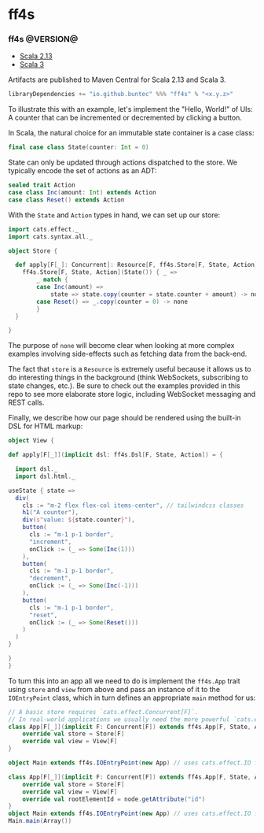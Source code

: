 # ff4s


### ff4s @VERSION@

* [Scala 2.13](https://javadoc.io/doc/io.github.buntec/ff4s_sjs1_2.13)
* [Scala 3](https://javadoc.io/doc/io.github.buntec/ff4s_sjs1_3)

Artifacts are published to Maven Central for Scala 2.13 and Scala 3.

```scala
libraryDependencies += "io.github.buntec" %%% "ff4s" % "<x.y.z>"
```

To illustrate this with an example, let's implement the "Hello, World!" of UIs:
A counter that can be incremented or decremented by clicking a button.

In Scala, the natural choice for an immutable state container is a case class:

```scala mdoc:js:shared
final case class State(counter: Int = 0)
```

State can only be updated through actions dispatched to the store.
We typically encode the set of actions as an ADT:

```scala mdoc:js:shared
sealed trait Action
case class Inc(amount: Int) extends Action
case class Reset() extends Action
```

With the `State` and `Action` types in hand, we can set up our store:

```scala mdoc:js:shared
import cats.effect._
import cats.syntax.all._

object Store {

  def apply[F[_]: Concurrent]: Resource[F, ff4s.Store[F, State, Action]] =
    ff4s.Store[F, State, Action](State()) { _ =>
        _ match {
        case Inc(amount) =>
            state => state.copy(counter = state.counter + amount) -> none
        case Reset() => _.copy(counter = 0) -> none
        }
  }

}

```

The purpose of `none` will become clear when looking at more complex examples
involving side-effects such as fetching data from the back-end.

The fact that `store` is a `Resource` is extremely useful because it allows
us to do interesting things in the background (think WebSockets,
subscribing to state changes, etc.).
Be sure to check out the examples provided in this repo to see more elaborate
store logic, including WebSocket messaging and REST calls.

Finally, we describe how our page should be rendered using the built-in DSL
for HTML markup:

```scala mdoc:js:shared
object View {

def apply[F[_]](implicit dsl: ff4s.Dsl[F, State, Action]) = {

  import dsl._
  import dsl.html._

useState { state =>
  div(
    cls := "m-2 flex flex-col items-center", // tailwindcss classes
    h1("A counter"),
    div(s"value: ${state.counter}"),
    button(
      cls := "m-1 p-1 border",
      "increment",
      onClick := (_ => Some(Inc(1)))
    ),
    button(
      cls := "m-1 p-1 border",
      "decrement",
      onClick := (_ => Some(Inc(-1)))
    ),
    button(
      cls := "m-1 p-1 border",
      "reset",
      onClick := (_ => Some(Reset()))
    )
  )
}

}
}
```

To turn this into an app all we need to do is implement the `ff4s.App`
trait using `store` and `view` from above and pass an
instance of it to the `IOEntryPoint` class, which in turn defines an
appropriate `main` method for us:

```scala mdoc:js:compile-only
// A basic store requires `cats.effect.Concurrent[F]`.
// In real-world applications we usually need the more powerful `cats.effect.Async[F]`.
class App[F[_]](implicit F: Concurrent[F]) extends ff4s.App[F, State, Action] {
    override val store = Store[F]
    override val view = View[F]
}

object Main extends ff4s.IOEntryPoint(new App) // uses cats.effect.IO for F
```

```scala mdoc:js:invisible
class App[F[_]](implicit F: Concurrent[F]) extends ff4s.App[F, State, Action] {
    override val store = Store[F]
    override val view = View[F]
    override val rootElementId = node.getAttribute("id")
}
object Main extends ff4s.IOEntryPoint(new App) // uses cats.effect.IO for F
Main.main(Array())
```
